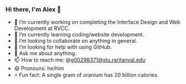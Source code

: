 ### Hi there, I'm Alex 👋


- 🔭 I’m currently working on completing the Interface Design and Web Development at RVCC.
- 🌱 I’m currently learning coding/website development.
- 👯 I’m looking to collaborate on anything in general.
- 🤔 I’m looking for help with using GitHub.
- 💬 Ask me about anything.
- 📫 How to reach me: @g00298371@stu.raritanval.edu
- 😄 Pronouns: he/him
- ⚡ Fun fact: A single gram of uranium has 20 billion calories.


